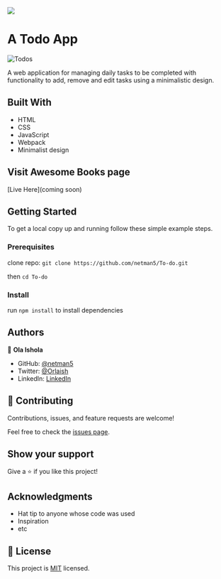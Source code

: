 ![](https://img.shields.io/badge/Microverse-blueviolet)

# A Todo App

![Todos](../todo/asset/resource/todos.png)

A web application for managing daily tasks to be completed with functionality to add, remove and edit tasks using a minimalistic design.

## Built With

- HTML
- CSS
- JavaScript
- Webpack
- Minimalist design

## Visit Awesome Books page

[Live Here](coming soon)

## Getting Started

To get a local copy up and running follow these simple example steps.

### Prerequisites

clone repo: `git clone https://github.com/netman5/To-do.git`

then
`cd To-do`

### Install

run `npm install` to install dependencies

## Authors

👤 **Ola Ishola**

- GitHub: [@netman5](https://github.com/netman5)
- Twitter: [@Orlaish](https://twitter.com/Orlaish)
- LinkedIn: [LinkedIn](https://www.linkedin.com/in/ola-ishola/)

## 🤝 Contributing

Contributions, issues, and feature requests are welcome!

Feel free to check the [issues page](../../issues/).

## Show your support

Give a ⭐️ if you like this project!

## Acknowledgments

- Hat tip to anyone whose code was used
- Inspiration
- etc

## 📝 License

This project is [MIT](./MIT.md) licensed.
